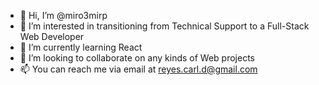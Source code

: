 - 👋 Hi, I’m @miro3mirp
- 👀 I’m interested in transitioning from Technical Support to a Full-Stack Web Developer
- 🌱 I’m currently learning React
- 💞️ I’m looking to collaborate on any kinds of Web projects
- 📫 You can reach me via email at reyes.carl.d@gmail.com

<!---
miro3mirp/miro3mirp is a ✨ special ✨ repository because its `README.md` (this file) appears on your GitHub profile.
You can click the Preview link to take a look at your changes.
--->
